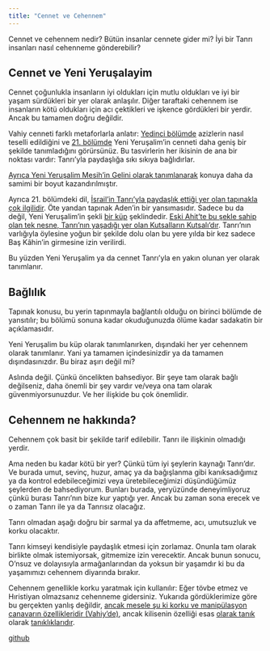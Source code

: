 ```yaml
---
title: "Cennet ve Cehennem"
---
```



Cennet ve cehennem nedir? Bütün insanlar cennete gider mi? İyi bir Tanrı insanları nasıl cehenneme gönderebilir?


## Cennet ve Yeni Yeruşalayim

<a name="1d44"></a>
Cennet çoğunlukla insanların iyi oldukları için mutlu oldukları ve iyi bir yaşam sürdükleri bir yer olarak anlaşılır. Diğer taraftaki cehennem ise insanların kötü oldukları için acı çektikleri ve işkence gördükleri bir yerdir. Ancak bu tamamen doğru değildir.

Vahiy cenneti farklı metaforlarla anlatır: [Yedinci bölümde](https://www.bibleserver.com/TR/Vahiy7%3A9-17) azizlerin nasıl teselli edildiğini ve [21. bölümde](https://www.bibleserver.com/TR/Vahiy21) Yeni Yeruşalim’in cenneti daha geniş bir şekilde tanımladığını görürsünüz. Bu tasvirlerin her ikisinin de ana bir noktası vardır: Tanrı’yla paydaşlığa sıkı sıkıya bağlıdırlar.

[Ayrıca Yeni Yeruşalim Mesih’in Gelini olarak tanımlanarak](https://www.bibleserver.com/TR/Vahiy21%3A2) konuya daha da samimi bir boyut kazandırılmıştır.

Ayrıca 21. bölümdeki dil, [İsrail’in Tanrı’yla paydaşlık ettiği yer olan tapınakla çok ilgilidir](../../../bible/keyword/expl/the-temple-and-the-presence-of-god/index.html). Öte yandan tapınak Aden’in bir yansımasıdır. Sadece bu da değil, Yeni Yeruşalim’in şekli [bir küp](https://www.bibleserver.com/TR/Vahiy21%3A16) şeklindedir. [Eski Ahit’te bu şekle sahip olan tek nesne, Tanrı’nın yaşadığı yer olan Kutsalların Kutsalı’dır](https://www.bibleserver.com/TR/2.Tarihler3%3A8). Tanrı’nın varlığıyla öylesine yoğun bir şekilde dolu olan bu yere yılda bir kez sadece Baş Kâhin’in girmesine izin verilirdi.

Bu yüzden Yeni Yeruşalim ya da cennet Tanrı’yla en yakın olunan yer olarak tanımlanır.


## Bağlılık

<a name="a2fa"></a>
Tapınak konusu, bu yerin tapınmayla bağlantılı olduğu on birinci bölümde de yansıtılır; bu bölümü sonuna kadar okuduğunuzda ölüme kadar sadakatin bir açıklamasıdır.

Yeni Yeruşalim bu küp olarak tanımlanırken, dışındaki her yer cehennem olarak tanımlanır. Yani ya tamamen içindesinizdir ya da tamamen dışındasınızdır. Bu biraz aşırı değil mi?

Aslında değil. Çünkü öncelikten bahsediyor. Bir şeye tam olarak bağlı değilseniz, daha önemli bir şey vardır ve/veya ona tam olarak güvenmiyorsunuzdur. Ve her ilişkide bu çok önemlidir.


## Cehennem ne hakkında?

<a name="5170"></a>
Cehennem çok basit bir şekilde tarif edilebilir. Tanrı ile ilişkinin olmadığı yerdir.

Ama neden bu kadar kötü bir yer? Çünkü tüm iyi şeylerin kaynağı Tanrı’dır. Ve burada umut, sevinç, huzur, amaç ya da bağışlanma gibi kanıksadığımız ya da kontrol edebileceğimizi veya üretebileceğimizi düşündüğümüz şeylerden de bahsediyorum. Bunları burada, yeryüzünde deneyimliyoruz çünkü burası Tanrı’nın bize kur yaptığı yer. Ancak bu zaman sona erecek ve o zaman Tanrı ile ya da Tanrısız olacağız.

Tanrı olmadan aşağı doğru bir sarmal ya da affetmeme, acı, umutsuzluk ve korku olacaktır.

Tanrı kimseyi kendisiyle paydaşlık etmesi için zorlamaz. Onunla tam olarak birlikte olmak istemiyorsak, gitmemize izin verecektir. Ancak bunun sonucu, O’nsuz ve dolayısıyla armağanlarından da yoksun bir yaşamdır ki bu da yaşamımızı cehennem diyarında bırakır.

Cehennem genellikle korku yaratmak için kullanılır: Eğer tövbe etmez ve Hıristiyan olmazsanız cehenneme gidersiniz. Yukarıda gördüklerimize göre bu gerçekten yanlış değildir, [ancak mesele şu ki korku ve manipülasyon canavarın özellikleridir (Vahiy’de)](../../../content/beasts/expl/the-nature-of-the-beast-in-the-book-of-revelation/index.html), ancak kilisenin özelliği esas [olarak tanık](../../../content/witnesses/expl/the-two-witnesses/index.html) olarak [tanıklıklarıdır](../../../topics/power/short/the-power-of-testimony/index.html).






[github](https://github.com/revelation-today/revelation-today/blob/main/exampleSite/content/docs/content/paradise/expl/heaven-and-hell.tr.md)
